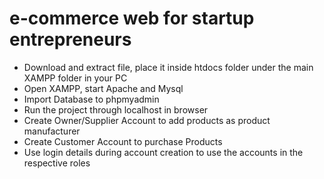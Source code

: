 # e-commerce web for startup entrepreneurs

* Download and extract file, place it inside htdocs folder under the main XAMPP folder in your PC
* Open XAMPP, start Apache and Mysql
* Import Database to phpmyadmin
* Run the project through localhost in browser
* Create Owner/Supplier Account to add products as product manufacturer
* Create Customer Account to purchase Products
* Use login details during account creation to use the accounts in the respective roles
